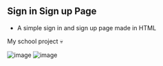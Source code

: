 ## Sign in Sign up Page
- A simple sign in and sign up page made in HTML

My school project 💀

![image](https://user-images.githubusercontent.com/104715127/206911646-9bd7cf37-d2cf-4081-bbfb-df3e35e415f4.png)
![image](https://user-images.githubusercontent.com/104715127/206911669-583a3137-33af-4688-b709-56cd9f35a6cf.png)
